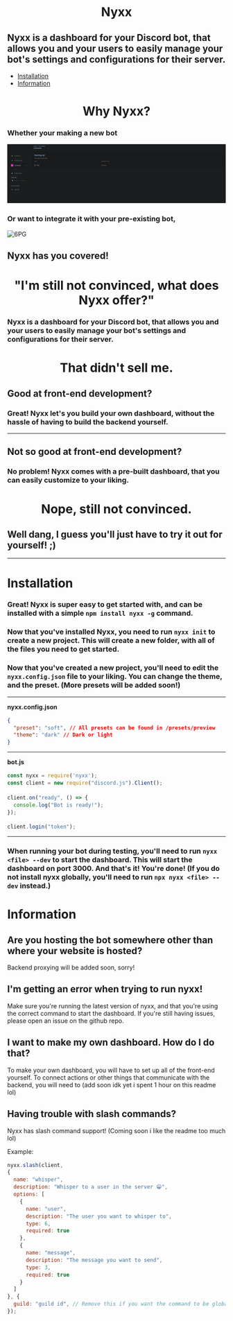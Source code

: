 <h1 style="text-align: center;">Nyxx</h1>

## Nyxx is a dashboard for your Discord bot, that allows you and your users to easily manage your bot's settings and configurations for their server.

* [Installation](#installation)
* [Information](#information)

<h1 style="text-align: center;">Why Nyxx?</h1>

### Whether your making a new bot

![Soft UI](./soft.png)

### Or want to integrate it with your pre-existing bot,

![6PG](https://repository-images.githubusercontent.com/279038327/353c2600-c53e-11ea-9b1b-078f9eb4b404)

## Nyxx has you covered!

<h1 style="text-align: center;">"I'm still not convinced, what does Nyxx offer?"</h1>

### Nyxx is a dashboard for your Discord bot, that allows you and your users to easily manage your bot's settings and configurations for their server.

<h1 style="text-align: center;">That didn't sell me.</h1>

## Good at front-end development?

### Great! Nyxx let's you build your own dashboard, without the hassle of having to build the backend yourself.
---
## Not so good at front-end development?

### No problem! Nyxx comes with a pre-built dashboard, that you can easily customize to your liking.

<h1 style="text-align: center;">Nope, still not convinced.</h1>

## Well dang, I guess you'll just have to try it out for yourself! ;)

---

# Installation

### Great! Nyxx is super easy to get started with, and can be installed with a simple `npm install nyxx -g` command.

### Now that you've installed Nyxx, you need to run `nyxx init` to create a new project. This will create a new folder, with all of the files you need to get started.

### Now that you've created a new project, you'll need to edit the `nyxx.config.json` file to your liking. You can change the theme, and the preset. (More presets will be added soon!)
---

**nyxx.config.json**
```json
{
  "preset": "soft", // All presets can be found in /presets/preview
  "theme": "dark" // Dark or light
}
```
---

**bot.js**
```js
const nyxx = require('nyxx');
const client = new require("discord.js").Client();

client.on("ready", () => {
  console.log("Bot is ready!");
});

client.login("token");
```
---
### When running your bot during testing, you'll need to run `nyxx <file> --dev` to start the dashboard. This will start the dashboard on port 3000. And that's it! You're done! (If you do not install nyxx globally, you'll need to run `npx nyxx <file> --dev` instead.)

# Information
## Are you hosting the bot somewhere other than where your website is hosted?
Backend proxying will be added soon, sorry!

## I'm getting an error when trying to run nyxx!
Make sure you're running the latest version of nyxx, and that you're using the correct command to start the dashboard. If you're still having issues, please open an issue on the github repo.

## I want to make my own dashboard. How do I do that?
To make your own dashboard, you will have to set up all of the front-end yourself. To connect actions or other things that communicate with the backend, you will need to (add soon idk yet i spent 1 hour on this readme lol)

## Having trouble with slash commands?
Nyxx has slash command support! (Coming soon i like the readme too much lol)

Example:
```js
nyxx.slash(client,
{
  name: "whisper",
  description: "Whisper to a user in the server 😁",
  options: [
    {
      name: "user",
      description: "The user you want to whisper to",
      type: 6,
      required: true
    },
    {
      name: "message",
      description: "The message you want to send",
      type: 3,
      required: true
    }
  ]
}, {
  guild: "guild id", // Remove this if you want the command to be global
});
```